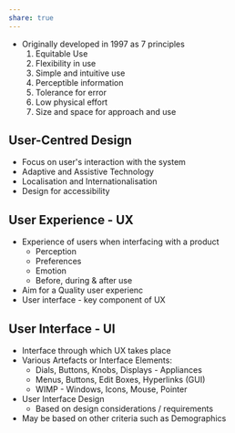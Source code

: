 ```yaml
---
share: true  
---
```




- Originally developed in 1997 as 7 principles
  1. Equitable Use
  2. Flexibility in use
  3. Simple and intuitive use
  4. Perceptible information
  5. Tolerance for error
  6. Low physical effort
  7. Size and space for approach and use



## User-Centred Design

- Focus on user's interaction with the system
- Adaptive and Assistive Technology
- Localisation and Internationalisation
- Design for accessibility

## User Experience - UX

- Experience of users when interfacing with a product
  - Perception
  - Preferences
  - Emotion
  - Before, during & after use
- Aim for a Quality user experienc
- User interface - key component of UX

## User Interface - UI

- Interface through which UX takes place
- Various Artefacts or Interface Elements:
  - Dials, Buttons, Knobs, Displays - Appliances
  - Menus, Buttons, Edit Boxes, Hyperlinks (GUI)
  - WIMP - Windows, Icons, Mouse, Pointer
- User Interface Design
  - Based on design considerations / requirements
- May be based on other criteria such as Demographics

